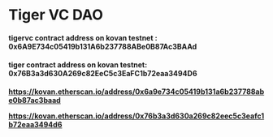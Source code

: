 # Tiger VC DAO
#### tigervc contract address on kovan testnet : 0x6A9E734c05419b131A6b237788ABe0B87Ac3BAAd

#### tiger contract address on kovan testnet: 0x76B3a3d630A269c82EeC5c3EaFC1b72eaa3494D6

**https://kovan.etherscan.io/address/0x6a9e734c05419b131a6b237788abe0b87ac3baad**

**https://kovan.etherscan.io/address/0x76b3a3d630a269c82eec5c3eafc1b72eaa3494d6**
